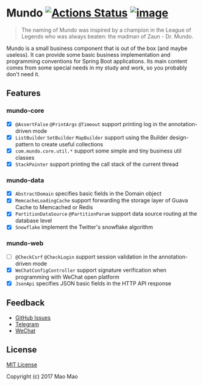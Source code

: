 # Mundo [![Actions Status](https://github.com/fantasticmao/mundo/workflows/action/badge.svg)](https://github.com/fantasticmao/mundo/actions) [![image](https://img.shields.io/badge/license-MIT-green.svg)](https://github.com/fantasticmao/mundo/blob/master/LICENSE)

> The naming of Mundo was inspired by a champion in the League of Legends who was always beaten: the madman of Zaun - Dr. Mundo.

Mundo is a small business component that is out of the box (and maybe useless). It can provide some basic business
implementation and programming conventions for Spring Boot applications. Its main content comes from some special needs
in my study and work, so you probably don't need it.

## Features

### mundo-core

- [x] `@AssertFalse` `@PrintArgs` `@Timeout` support printing log in the annotation-driven mode
- [x] `ListBuilder` `SetBuilder` `MapBuilder` support using the Builder design-pattern to create useful collections
- [x] `com.mundo.core.util.*` support some simple and tiny business util classes
- [x] `StackPointer` support printing the call stack of the current thread

### mundo-data

- [x] `AbstractDomain` specifies basic fields in the Domain object
- [x] `MemcacheLoadingCache` support forwarding the storage layer of Guava Cache to Memcached or Redis
- [x] `PartitionDataSource` `@PartitionParam` support data source routing at the database level
- [x] `Snowflake` implement the Twitter's snowflake algorithm

### mundo-web

- [ ] `@CheckCsrf` `@CheckLogin` support session validation in the annotation-driven mode
- [x] `WeChatConfigController` support signature verification when programming with WeChat open platform
- [x] `JsonApi` specifies JSON basic fields in the HTTP API response

## Feedback

- [GitHub Issues](https://github.com/fantasticmao/mundo/issues/)
- [Telegram](https://t.me/fantasticmao)
- [WeChat](https://blog.fantasticmao.cn/images/weixin.png)

## License

[MIT License](https://github.com/fantasticmao/mundo/blob/master/LICENSE)

Copyright (c) 2017 Mao Mao